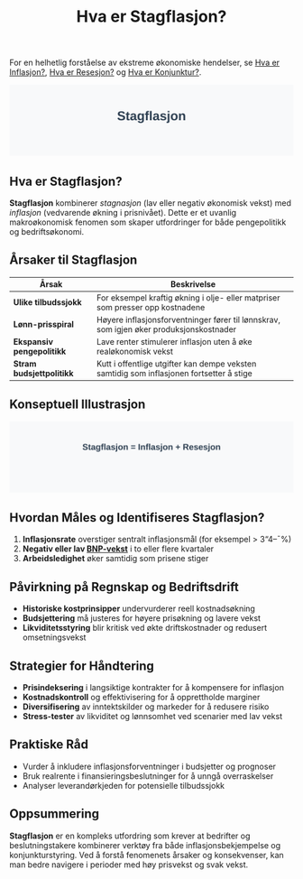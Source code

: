 ﻿---
title: "Hva er Stagflasjon?"
meta_title: "Hva er Stagflasjon?"
meta_description: 'For en helhetlig forståelse av ekstreme økonomiske hendelser, se [Hva er Inflasjon?](/blogs/regnskap/hva-er-inflasjon "Hva er Inflasjon? Komplett Guide til In...'
slug: hva-er-stagflasjon
type: blog
layout: pages/single
---

For en helhetlig forståelse av ekstreme økonomiske hendelser, se [Hva er Inflasjon?](/blogs/regnskap/hva-er-inflasjon "Hva er Inflasjon? Komplett Guide til Inflasjon i Regnskap og Økonomi"), [Hva er Resesjon?](/blogs/regnskap/resesjon "Hva er Resesjon? Betydning, årsaker og regnskapsmessige implikasjoner") og [Hva er Konjunktur?](/blogs/regnskap/hva-er-konjunktur "Hva er Konjunktur? Komplett Guide til Økonomiske Sykluser").

![Illustrasjon av stagflasjonskonseptet der inflasjon stiger mens økonomisk vekst avtar](hva-er-stagflasjon-image.svg)

## Hva er Stagflasjon?

**Stagflasjon** kombinerer *stagnasjon* (lav eller negativ økonomisk vekst) med *inflasjon* (vedvarende økning i prisnivået). Dette er et uvanlig makroøkonomisk fenomen som skaper utfordringer for både pengepolitikk og bedriftsøkonomi.

## Årsaker til Stagflasjon

| **Årsak**                  | **Beskrivelse**                                                                            |
|----------------------------|-------------------------------------------------------------------------------------------|
| **Ulike tilbudssjokk**     | For eksempel kraftig økning i olje- eller matpriser som presser opp kostnadene            |
| **Lønn-prisspiral**        | Høyere inflasjonsforventninger fører til lønnskrav, som igjen øker produksjonskostnader    |
| **Ekspansiv pengepolitikk**| Lave renter stimulerer inflasjon uten å øke realøkonomisk vekst                           |
| **Stram budsjettpolitikk** | Kutt i offentlige utgifter kan dempe veksten samtidig som inflasjonen fortsetter å stige  |

## Konseptuell Illustrasjon

![Diagram som viser konseptet Stagflasjon = Inflasjon + Resesjon](stagflasjon-konsept.svg)

## Hvordan Måles og Identifiseres Stagflasjon?

1. **Inflasjonsrate** overstiger sentralt inflasjonsmål (for eksempel > 3“4–¯%)
2. **Negativ eller lav [BNP-vekst](/blogs/regnskap/hva-er-bnp "Hva er BNP? Betydning for Bedrifter og Regnskapsføring")** i to eller flere kvartaler
3. **Arbeidsledighet** øker samtidig som prisene stiger

## Påvirkning på Regnskap og Bedriftsdrift

* **Historiske kostprinsipper** undervurderer reell kostnadsøkning
* **Budsjettering** må justeres for høyere prisøkning og lavere vekst
* **Likviditetsstyring** blir kritisk ved økte driftskostnader og redusert omsetningsvekst

## Strategier for Håndtering

* **Prisindeksering** i langsiktige kontrakter for å kompensere for inflasjon
* **Kostnadskontroll** og effektivisering for å opprettholde marginer
* **Diversifisering** av inntektskilder og markeder for å redusere risiko
* **Stress-tester** av likviditet og lønnsomhet ved scenarier med lav vekst

## Praktiske Råd

* Vurder å inkludere inflasjonsforventninger i budsjetter og prognoser
* Bruk realrente i finansieringsbeslutninger for å unngå overraskelser
* Analyser leverandørkjeden for potensielle tilbudssjokk

## Oppsummering

**Stagflasjon** er en kompleks utfordring som krever at bedrifter og beslutningstakere kombinerer verktøy fra både inflasjonsbekjempelse og konjunkturstyring. Ved å forstå fenomenets årsaker og konsekvenser, kan man bedre navigere i perioder med høy prisvekst og svak vekst.










